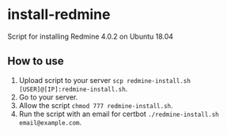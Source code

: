 # install-redmine
Script for installing Redmine 4.0.2 on Ubuntu 18.04

## How to use
1. Upload script to your server `scp redmine-install.sh [USER]@[IP]:redmine-install.sh`.
2. Go to your server. 
3. Allow the script `chmod 777 redmine-install.sh`.
4. Run the script with an email for certbot `./redmine-install.sh email@example.com`.
